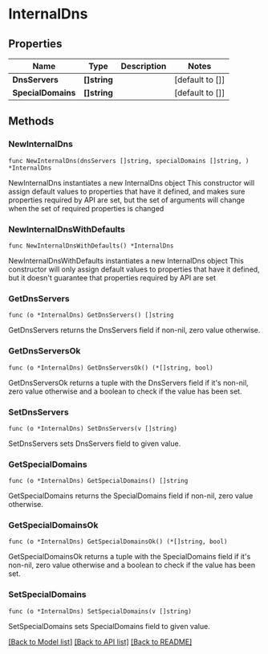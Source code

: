 # InternalDns

## Properties

Name | Type | Description | Notes
------------ | ------------- | ------------- | -------------
**DnsServers** | **[]string** |  | [default to []]
**SpecialDomains** | **[]string** |  | [default to []]

## Methods

### NewInternalDns

`func NewInternalDns(dnsServers []string, specialDomains []string, ) *InternalDns`

NewInternalDns instantiates a new InternalDns object
This constructor will assign default values to properties that have it defined,
and makes sure properties required by API are set, but the set of arguments
will change when the set of required properties is changed

### NewInternalDnsWithDefaults

`func NewInternalDnsWithDefaults() *InternalDns`

NewInternalDnsWithDefaults instantiates a new InternalDns object
This constructor will only assign default values to properties that have it defined,
but it doesn't guarantee that properties required by API are set

### GetDnsServers

`func (o *InternalDns) GetDnsServers() []string`

GetDnsServers returns the DnsServers field if non-nil, zero value otherwise.

### GetDnsServersOk

`func (o *InternalDns) GetDnsServersOk() (*[]string, bool)`

GetDnsServersOk returns a tuple with the DnsServers field if it's non-nil, zero value otherwise
and a boolean to check if the value has been set.

### SetDnsServers

`func (o *InternalDns) SetDnsServers(v []string)`

SetDnsServers sets DnsServers field to given value.


### GetSpecialDomains

`func (o *InternalDns) GetSpecialDomains() []string`

GetSpecialDomains returns the SpecialDomains field if non-nil, zero value otherwise.

### GetSpecialDomainsOk

`func (o *InternalDns) GetSpecialDomainsOk() (*[]string, bool)`

GetSpecialDomainsOk returns a tuple with the SpecialDomains field if it's non-nil, zero value otherwise
and a boolean to check if the value has been set.

### SetSpecialDomains

`func (o *InternalDns) SetSpecialDomains(v []string)`

SetSpecialDomains sets SpecialDomains field to given value.



[[Back to Model list]](../README.md#documentation-for-models) [[Back to API list]](../README.md#documentation-for-api-endpoints) [[Back to README]](../README.md)


